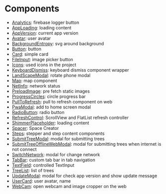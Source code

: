 # Components

- [Analytics](./Analytics): firebase logger button
- [AppLoading](./AppLoading): loading content
- [AppVersion](./AppVersion): current app version
- [Avatar](./Avatar): user avatar
- [BackgroundEntropy](./BackgroundEntropy): svg around background
- [Button](./Button): button
- [Card](./Card): simple card
- [FileInput](./FileInput): image picker button
- [Icons](./Icons): used icons in the project
- [KeyboardDismiss](./KeyboardDismiss): keyboard dismiss component wrapper
- [LandScapeModal](./LandScapeModal): rotate phone modal
- [Map](./Map): map component
- [NetInfo](./NetInfo): network status
- [PreloadImage](./PreloadImage): pre fetch static images
- [ProgressCircles](./ProgressCircles): circle progress bar
- [PullToRefresh](./PullToRefresh): pull to refresh component on web
- [PwaModal](./PwaModal): add to home screen modal
- [RadioButton](./RadioButton): radio button
- [RefreshControl](./RefreshControl): ScrollView and FlatList refresh controller
- [ShimmerPlaceholder](./ShimmerPlaceholder):‌ loading content
- [Spacer](./Spacer): Space Creator
- [Steps](./Steps): stepper and step content components
- [SubmitTreeModal](./SubmitTreeModal): modal for submitting trees
- [SubmitTreeOfflineWebModal](./SubmitTreeOfflineWebModal): modal for submitting trees when internet is not connect
- [SwitchNetwork](./SwitchNetwork): modal for change network
- [TabBar](./TabBar): custom tab bar in tab navigation
- [TextField](./TextField): controlled TextInput
- [TreeList](./TreeList): list of trees
- [UpdateModal](./UpdateModal): modal for check app version and show update message
- [UserCard](./UserCard): user avatar, name
- [WebCam](./WebCam): open webcam and image cropper on the web
